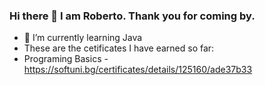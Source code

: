 ### Hi there 👋 I am Roberto. Thank you for coming by.



- 🌱 I’m currently learning Java
- These are the cetificates I have earned so far: 
- Programing Basics - https://softuni.bg/certificates/details/125160/ade37b33


<!--
**RobSunnn/RobSunnn** is a ✨ _special_ ✨ repository because its `README.md` (this file) appears on your GitHub profile.

Here are some ideas to get you started:

- 🔭 I’m currently working on ...
- 🌱 I’m currently learning ...
- 👯 I’m looking to collaborate on ...
- 🤔 I’m looking for help with ...
- 💬 Ask me about ...
- 📫 How to reach me: ...
- 😄 Pronouns: ...
- ⚡ Fun fact: ...
-->
